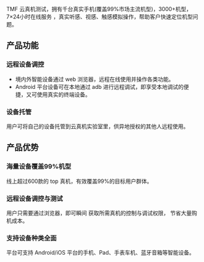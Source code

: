 TMF 云真机测试，拥有千台真实手机(覆盖99%市场主流机型)，3000+机型，7×24小时在线服务 ，真实听感、视感、触感模拟操作，帮助客户快速定位机型问题。

## 产品功能

### 远程设备调控
 - 境内外智能设备通过 web 浏览器，远程在线使用并操作各类功能。
 - Android 平台设备可在本地通过 adb 进行远程调试，即享受本地调试的便捷，又可使用真实的终端设备。

### 设备托管
用户可将自己的设备托管到云真机实验室里，供异地授权的其他人远程使用。

## 产品优势

### 海量设备覆盖99%机型
线上超过600款的 top 真机，有效覆盖99%的目标用户群体。
### 远程设备调控与测试
用户只需要通过浏览器，即可瞬间 获取所需真机的控制与调试权限， 节省大量购机成本。
### 支持设备种类全面
平台可支持 Android/iOS 平台的手机、Pad、手表车机、蓝牙音箱等智能设备。
